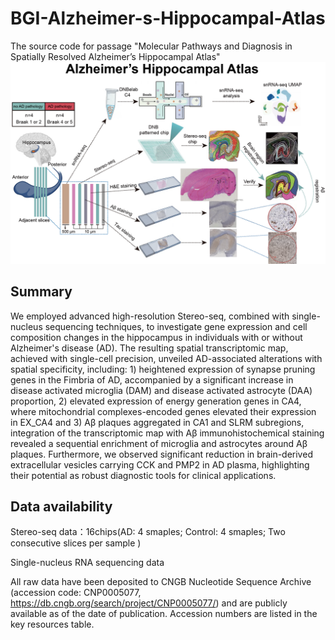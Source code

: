 # BGI-Alzheimer-s-Hippocampal-Atlas
The source code for passage "Molecular Pathways and Diagnosis in Spatially Resolved Alzheimer’s Hippocampal Atlas"
![image](https://github.com/qyTao185/BGI-Alzheimer-s-Hippocampal-Atlas/blob/main/workflow.png)
## Summary
We employed advanced high-resolution Stereo-seq, combined with single-nucleus sequencing techniques, to investigate gene expression and cell composition changes in the hippocampus in individuals with or without Alzheimer's disease (AD). The resulting spatial transcriptomic map, achieved with single-cell precision, unveiled AD-associated alterations with spatial specificity, including: 1) heightened expression of synapse pruning genes in the Fimbria of AD, accompanied by a significant increase in disease activated microglia (DAM) and disease activated astrocyte (DAA) proportion, 2) elevated expression of energy generation genes in CA4, where mitochondrial complexes-encoded genes elevated their expression in EX_CA4 and 3) Aβ plaques aggregated in CA1 and SLRM subregions, integration of the transcriptomic map with Aβ immunohistochemical staining revealed a sequential enrichment of microglia and astrocytes around Aβ plaques. Furthermore, we observed significant reduction in brain-derived extracellular vesicles carrying CCK and PMP2 in AD plasma, highlighting their potential as robust diagnostic tools for clinical applications.

## Data availability
Stereo-seq data：16chips(AD: 4 smaples; Control: 4 smaples;  Two consecutive slices per sample )

Single-nucleus RNA sequencing data 

All raw data have been deposited to CNGB Nucleotide Sequence Archive (accession code: CNP0005077, https://db.cngb.org/search/project/CNP0005077/) and are publicly available as of the date of publication. Accession numbers are listed in the key resources table. 
